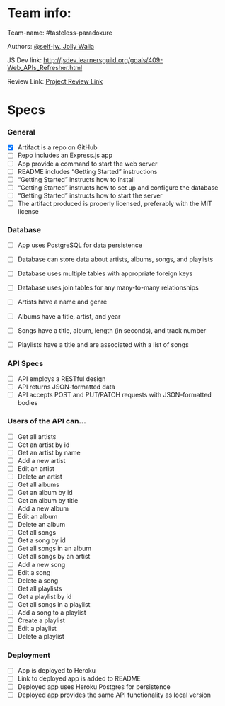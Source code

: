 # Team info:

Team-name: #tasteless-paradoxure

Authors: [@self-jw, Jolly Walia](https://github.com/self-jw)

JS Dev link: http://jsdev.learnersguild.org/goals/409-Web_APIs_Refresher.html

Review Link: [Project Review Link](https://github.com/self-jw/web-api-music-player)


# Specs

### General

- [X] Artifact is a repo on GitHub
- [ ] Repo includes an Express.js app
- [ ] App provide a command to start the web server
- [ ] README includes “Getting Started” instructions
- [ ] “Getting Started” instructs how to install
- [ ] “Getting Started” instructs how to set up and configure the database
- [ ] “Getting Started” instructs how to start the server
- [ ] The artifact produced is properly licensed, preferably with the MIT license

### Database

- [ ] App uses PostgreSQL for data persistence
- [ ] Database can store data about artists, albums, songs, and playlists
- [ ] Database uses multiple tables with appropriate foreign keys
- [ ] Database uses join tables for any many-to-many relationships
- [ ] Artists have a name and genre
- [ ] Albums have a title, artist, and year
- [ ] Songs have a title, album, length (in seconds), and track number
- [ ] Playlists have a title and are associated with a list of songs


### API Specs

- [ ] API employs a RESTful design
- [ ] API returns JSON-formatted data
- [ ] API accepts POST and PUT/PATCH requests with JSON-formatted bodies

### Users of the API can…

- [ ] Get all artists
- [ ] Get an artist by id
- [ ] Get an artist by name
- [ ] Add a new artist
- [ ] Edit an artist
- [ ] Delete an artist
- [ ] Get all albums
- [ ] Get an album by id
- [ ] Get an album by title
- [ ] Add a new album
- [ ] Edit an album
- [ ] Delete an album
- [ ] Get all songs
- [ ] Get a song by id
- [ ] Get all songs in an album
- [ ] Get all songs by an artist
- [ ] Add a new song
- [ ] Edit a song
- [ ] Delete a song
- [ ] Get all playlists
- [ ] Get a playlist by id
- [ ] Get all songs in a playlist
- [ ] Add a song to a playlist
- [ ] Create a playlist
- [ ] Edit a playlist
- [ ] Delete a playlist

### Deployment

- [ ] App is deployed to Heroku
- [ ] Link to deployed app is added to README
- [ ] Deployed app uses Heroku Postgres for persistence
- [ ] Deployed app provides the same API functionality as local version
